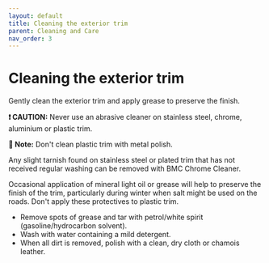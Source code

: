 ```yaml
---
layout: default
title: Cleaning the exterior trim
parent: Cleaning and Care
nav_order: 3
---
```


# Cleaning the exterior trim

Gently clean the exterior trim and apply grease to preserve the finish.

**❗️ CAUTION:** Never use an abrasive cleaner on stainless steel, chrome, aluminium or plastic trim.

**📝 Note:** Don't clean plastic trim with metal polish.

Any slight tarnish found on stainless steel or plated trim that has not received regular washing can be removed with BMC Chrome Cleaner.

Occasional application of mineral light oil or grease will help to preserve the finish of the trim, particularly during winter when salt might be used on the roads. Don't apply these protectives to plastic trim.

- Remove spots of grease and tar with petrol/white spirit (gasoline/hydrocarbon solvent).
- Wash with water containing a mild detergent.
- When all dirt is removed, polish with a clean, dry cloth or chamois leather.